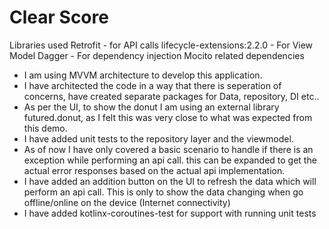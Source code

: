 # Clear Score

Libraries used
Retrofit - for API calls
lifecycle-extensions:2.2.0 - For View Model
Dagger - For dependency injection
Mocito related dependencies

- I am using MVVM architecture to develop this application.
- I have architected the code in a way that there is seperation of concerns, have created separate packages for Data,
 repository, DI etc..
- As per the UI, to show the donut I am using an external library futured.donut, as I felt this was very close
to what was expected from this demo.
- I have added unit tests to the repository layer and the viewmodel.
- As of now I have only covered a basic scenario to handle if there is an exception while performing an api call.
this can be expanded to get the actual error responses based on the actual api implementation.
- I have added an addition button on the UI to refresh the data which will perform an api call. This is only to
show the data changing when go offline/online on the device (Internet connectivity)
- I have added kotlinx-coroutines-test for support with running unit tests


